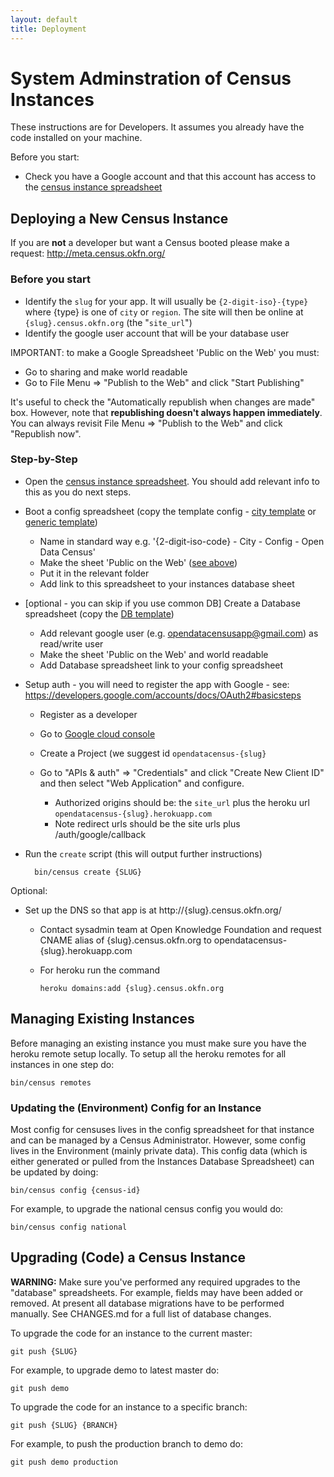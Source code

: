 ```yaml
---
layout: default
title: Deployment
---
```


# System Adminstration of Census Instances

These instructions are for Developers. It assumes you already have the code
installed on your machine.

Before you start:

* Check you have a Google account and that this account has access to the
  [census instance spreadsheet][instance]

## Deploying a New Census Instance

If you are **not** a developer but want a Census booted please make a
request: <http://meta.census.okfn.org/>

[config]: https://docs.google.com/a/okfn.org/spreadsheet/ccc?key=0AqR8dXc6Ji4JdG5FYWF5M0o1cHBvQkZLTUdOYWtlNmc
[db]: https://docs.google.com/a/okfn.org/spreadsheet/ccc?key=0AqR8dXc6Ji4JdFgwSjlabk0wY3NfT2owbktCME5MY2c
[instance]: https://docs.google.com/a/okfn.org/spreadsheet/ccc?key=0AqR8dXc6Ji4JdHZoLXhLMjNVNjVPQzVlaU0tSjNUYlE#gid=0
[city-config]: https://docs.google.com/a/okfn.org/spreadsheet/ccc?key=0AqR8dXc6Ji4JdE16XzdsOFgtWGpGVVJ3YVRIQW1jZkE&usp=drive_web

### Before you start

* Identify the `slug` for your app. It will usually be `{2-digit-iso}-{type}`
  where {type} is one of `city` or `region`. The site will then be online at
  `{slug}.census.okfn.org` (the "`site_url`")
* Identify the google user account that will be your database user

IMPORTANT: to make a Google Spreadsheet 'Public on the Web' you must:

* Go to sharing and make world readable
* Go to File Menu => "Publish to the Web" and click "Start Publishing"

It's useful to check the "Automatically republish when changes are made" box. However, note that **republishing doesn't always happen immediately**. You can always revisit File Menu => "Publish to the Web" and click "Republish now".

### Step-by-Step

* Open the [census instance spreadsheet][instance]. You should add relevant
  info to this as you do next steps.

* Boot a config spreadsheet (copy the template config - [city template][city-config] or [generic template][config])

  * Name in standard way e.g. '{2-digit-iso-code} - City - Config - Open Data Census'
  * Make the sheet 'Public on the Web' ([see above](#before-you-start))
  * Put it in the relevant folder
  * Add link to this spreadsheet to your instances database sheet

* [optional - you can skip if you use common DB] Create a Database spreadsheet (copy the [DB template][db])

  * Add relevant google user (e.g. opendatacensusapp@gmail.com) as read/write user
  * Make the sheet 'Public on the Web' and world readable
  * Add Database spreadsheet link to your config spreadsheet

* Setup auth - you will need to register the app with Google - see:
   <https://developers.google.com/accounts/docs/OAuth2#basicsteps>

  * Register as a developer
  * Go to [Google cloud console](https://cloud.google.com/console)
  * Create a Project (we suggest id `opendatacensus-{slug}`
  * Go to "APIs & auth" => "Credentials" and click "Create New Client ID" and
    then select "Web Application" and configure.

    * Authorized origins should be: the `site_url` plus the heroku url `opendatacensus-{slug}.herokuapp.com`
    * Note redirect urls should be the site urls plus /auth/google/callback

* Run the `create` script (this will output further instructions)

        bin/census create {SLUG}

Optional:

* Set up the DNS so that app is at http://{slug}.census.okfn.org/

   * Contact sysadmin team at Open Knowledge Foundation and request CNAME alias
     of {slug}.census.okfn.org to opendatacensus-{slug}.herokuapp.com
   * For heroku run the command

     `heroku domains:add {slug}.census.okfn.org`

## Managing Existing Instances

Before managing an existing instance you must make sure you have the heroku
remote setup locally. To setup all the heroku remotes for all instances in one
step do:

    bin/census remotes

### Updating the (Environment) Config for an Instance

Most config for censuses lives in the config spreadsheet for that instance and
can be managed by a Census Administrator. However, some config lives in the
Environment (mainly private data). This config data (which is either generated
or pulled from the Instances Database Spreadsheet) can be updated by doing:

    bin/census config {census-id}

For example, to upgrade the national census config you would do:

    bin/census config national

## Upgrading (Code) a Census Instance

**WARNING:** Make sure you've performed any required upgrades to the "database"
spreadsheets. For example, fields may have been added or removed. At present
all database migrations have to be performed manually. See CHANGES.md for a
full list of database changes.

To upgrade the code for an instance to the current master:

    git push {SLUG}

For example, to upgrade demo to latest master do:

    git push demo

To upgrade the code for an instance to a specific branch:

    git push {SLUG} {BRANCH}

For example, to push the production branch to demo do:

    git push demo production

